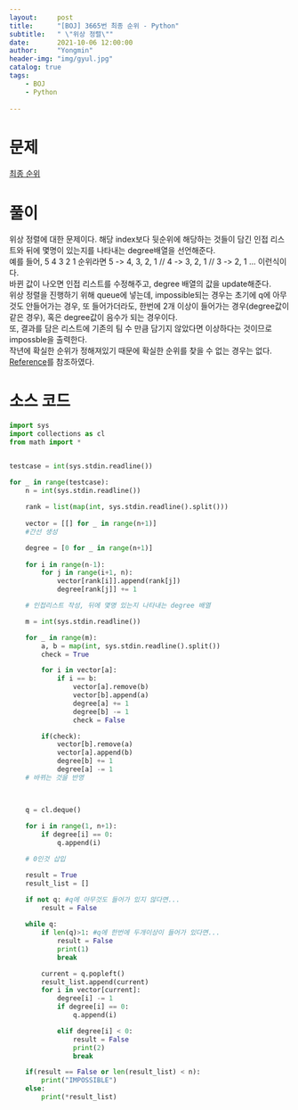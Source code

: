 ```yaml
---
layout:     post
title:      "[BOJ] 3665번 최종 순위 - Python"
subtitle:   " \"위상 정렬\""
date:       2021-10-06 12:00:00
author:     "Yongmin"
header-img: "img/gyul.jpg"
catalog: true
tags:
    - BOJ
    - Python
  
---
```


# 문제
[최종 순위](https://www.acmicpc.net/problem/3665)

# 풀이

위상 정렬에 대한 문제이다. 해당 index보다 뒷순위에 해당하는 것들이 담긴 인접 리스트와 뒤에 몇명이 있는지를 나타내는 degree배열을 선언해준다.  
예를 들어, 5 4 3 2 1 순위라면 5 -> 4, 3, 2, 1 // 4 -> 3, 2, 1 // 3 -> 2, 1 ... 이런식이다.  
바뀐 값이 나오면 인접 리스트를 수정해주고, degree 배열의 값을 update해준다.  
위상 정렬을 진행하기 위해 queue에 넣는데, impossible되는 경우는 초기에 q에 아무 것도 안들어가는 경우, 또 들어가더라도, 한번에 2개 이상이 들어가는 경우(degree값이 같은 경우), 혹은 degree값이 음수가 되는 경우이다.  
또, 결과를 담은 리스트에 기존의 팀 수 만큼 담기지 않았다면 이상하다는 것이므로 impossble을 출력한다.  
작년에 확실한 순위가 정해져있기 때문에 확실한 순위를 찾을 수 없는 경우는 없다.  
[Reference](https://developmentdiary.tistory.com/464)를 참조하였다.  
# 소스 코드

```python
import sys
import collections as cl
from math import *


testcase = int(sys.stdin.readline())

for _ in range(testcase):
    n = int(sys.stdin.readline())
    
    rank = list(map(int, sys.stdin.readline().split()))
    
    vector = [[] for _ in range(n+1)]
    #간선 생성

    degree = [0 for _ in range(n+1)]
    
    for i in range(n-1):
        for j in range(i+1, n):
            vector[rank[i]].append(rank[j])
            degree[rank[j]] += 1

    # 인접리스트 작성, 뒤에 몇명 있는지 나타내는 degree 배열

    m = int(sys.stdin.readline())

    for _ in range(m):
        a, b = map(int, sys.stdin.readline().split())
        check = True

        for i in vector[a]: 
            if i == b:
                vector[a].remove(b)
                vector[b].append(a)
                degree[a] += 1
                degree[b] -= 1
                check = False

        if(check):
            vector[b].remove(a)   
            vector[a].append(b) 
            degree[b] += 1
            degree[a] -= 1
    # 바뀌는 것을 반영

    

    q = cl.deque()
    
    for i in range(1, n+1):
        if degree[i] == 0:
            q.append(i)

    # 0인것 삽입

    result = True
    result_list = []

    if not q: #q에 아무것도 들어가 있지 않다면...
        result = False
    
    while q:
        if len(q)>1: #q에 한번에 두개이상이 들어가 있다면...
            result = False
            print(1)
            break

        current = q.popleft()
        result_list.append(current)
        for i in vector[current]:
            degree[i] -= 1
            if degree[i] == 0:
                q.append(i)

            elif degree[i] < 0:
                result = False
                print(2)
                break

    if(result == False or len(result_list) < n):
        print("IMPOSSIBLE")
    else:
        print(*result_list)



    
```
